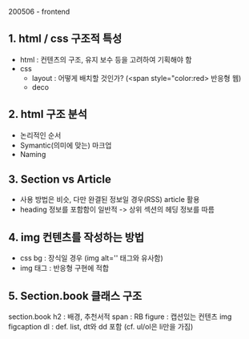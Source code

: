 200506 - frontend

## 1. html / css 구조적 특성
- html : 컨텐츠의 구조, 유지 보수 등을 고려하여 기획해야 함
- css 
  - layout : 어떻게 배치할 것인가? (<span style="color:red> 반응형 웹</span>)
  - deco

## 2. html 구조 분석 
- 논리적인 순서
- Symantic(의미에 맞는) 마크업
- Naming

## 3. Section vs Article
- 사용 방법은 비슷, 다만 완결된 정보일 경우(RSS) article 활용
- heading 정보를 포함함이 일반적 -> 상위 섹션의 헤딩 정보를 따름 

## 4. img 컨텐츠를 작성하는 방법
- css bg : 장식일 경우 (img alt='' 태그와 유사함)
- img 태그 : 반응형 구현에 적합

## 5. Section.book 클래스 구조
section.book
  h2 : 배경, 추천서적
    span : RB
  figure : 캡션있는 컨텐츠
    img
    figcaption
  dl : def. list, dt와 dd 포함 (cf. ul/ol은 li만을 가짐)
